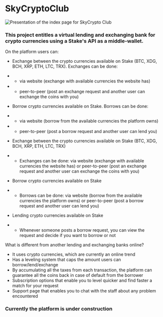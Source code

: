 # SkyCryptoClub

![Presentation of the index page for SkyCrypto Club](https://i.imgur.com/E0FWZ3p.png)

### This project entitles a virtual lending and exchanging bank for crypto currencies using a Stake's API as a middle-wallet.

On the platform users can:

- Exchange between the crypto currencies available on Stake (BTC, XDG, BCH, XRP, ETH, LTC, TRX). Exchanges can be done: 
- - via website (exchange with available currencies the website has)
- - peer-to-peer (post an exchange request and another user can exchange the coins with you)
- Borrow crypto currencies available on Stake. Borrows can be done: 
- - via website (borrow from the available currencies the platform owns) 
- - peer-to-peer (post a borrow request and another user can lend you)

- Exchange between the crypto currencies available on Stake (BTC, XDG, BCH, XRP, ETH, LTC, TRX)
- - Exchanges can be done: via website (exchange with available currencies the website has) or peer-to-peer (post an exchange request and another user can exchange the coins with you)
- Borrow crypto currencies available on Stake
- - Borrows can be done: via website (borrow from the available currencies the platform owns) or peer-to-peer (post a borrow request and another user can lend you)

- Lending crypto currencies available on Stake
- - Whenever someone posts a borrow request, you can view the request and decide if you want to borrow or not

What is different from another lending and exchanging banks online?
- It uses crypto currencies, which are currently an online trend
- Has a leveling system that caps the amount users can borrow/lend/exchange
- By accumulating all the taxes from each transaction, the platform can guarantee all the coins back in case of default from the borrower
- Subscription options that enable you to level quicker and find faster a match for your request
- Support page that enables you to chat with the staff about any problem encountered


### Currently the platform is under construction
